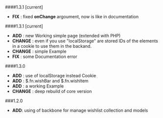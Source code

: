 ####1.3.1 [current]
  + **FIX** : fixed **onChange** argoument, now is like in documentation

####1.3.1 [current]
  + **ADD** : new Working simple page (extended with PHP)
  + **CHANGE** : even if you use "localStorage" are stored IDs of the elements in a cookie to use  them in the backand.
  + **CHANGE** : simple Example
  + **FIX** : some Documentation error

####1.3.0
  + **ADD** : use of localStorage instead Cookie
  + **ADD** : $.fn.wishBar and $.fn.wishItem
  + **ADD** : a working Example
  + **CHANGE** : deep rebuild of core version

###1.2.0
  + **ADD**: using of backbone for manage wishlist collection and models